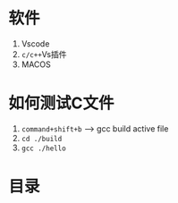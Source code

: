 # 软件
1. Vscode
2. `c/c++`Vs插件
3. MACOS

# 如何测试C文件
1. `command+shift+b` --> gcc build active file
2. `cd ./build`
3. `gcc ./hello`

# 目录
